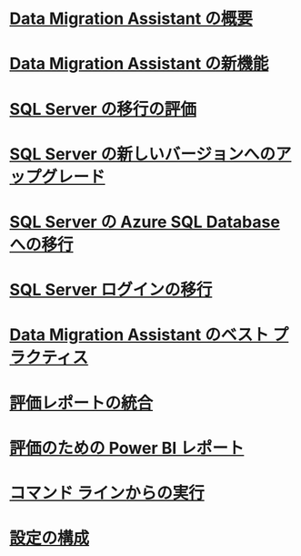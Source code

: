 # [Data Migration Assistant の概要](dma-overview.md)

# [Data Migration Assistant の新機能](dma-whatsnew.md)
# [SQL Server の移行の評価](dma-assesssqlonprem.md)
# [SQL Server の新しいバージョンへのアップグレード](dma-migrateonpremsql.md)
# [SQL Server の Azure SQL Database への移行](dma-migrateonpremsqltosqldb.md)
# [SQL Server ログインの移行](dma-migrateserverlogins.md)
# [Data Migration Assistant のベスト プラクティス](dma-bestpractices.md)
# [評価レポートの統合](dma-consolidatereports.md)
# [評価のための Power BI レポート](dma-powerbiassesreport.md)
# [コマンド ラインからの実行](dma-commandline.md)
# [設定の構成](dma-configurationsettings.md)
